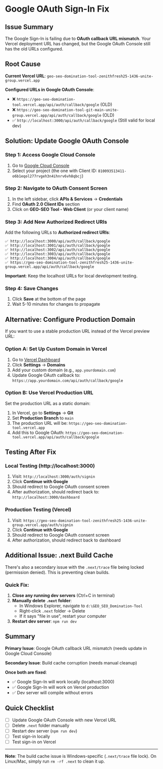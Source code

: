 # Google OAuth Sign-In Fix

## Issue Summary

The Google Sign-In is failing due to **OAuth callback URL mismatch**. Your Vercel deployment URL has changed, but the Google OAuth Console still has the old URLs configured.

## Root Cause

**Current Vercel URL**: `geo-seo-domination-tool-zenithfresh25-1436-unite-group.vercel.app`

**Configured URLs in Google OAuth Console**:
- ❌ `https://geo-seo-domination-tool.vercel.app/api/auth/callback/google` (OLD)
- ❌ `https://geo-seo-domination-tool-git-main-unite-group.vercel.app/api/auth/callback/google` (OLD)
- ✅ `http://localhost:3000/api/auth/callback/google` (Still valid for local dev)

## Solution: Update Google OAuth Console

### Step 1: Access Google Cloud Console

1. Go to [Google Cloud Console](https://console.cloud.google.com/)
2. Select your project (the one with Client ID: `810093513411-o6b1eqol277rvgeh3n4ihnrv6vh8qbcj`)

### Step 2: Navigate to OAuth Consent Screen

1. In the left sidebar, click **APIs & Services** → **Credentials**
2. Find **OAuth 2.0 Client IDs** section
3. Click on **GEO-SEO Tool - Web Client** (or your client name)

### Step 3: Add New Authorized Redirect URIs

Add the following URLs to **Authorized redirect URIs**:

```
✅ http://localhost:3000/api/auth/callback/google
✅ http://localhost:3001/api/auth/callback/google
✅ http://localhost:3002/api/auth/callback/google
✅ http://localhost:3003/api/auth/callback/google
✅ http://localhost:3004/api/auth/callback/google
✅ https://geo-seo-domination-tool-zenithfresh25-1436-unite-group.vercel.app/api/auth/callback/google
```

**Important**: Keep the localhost URLs for local development testing.

### Step 4: Save Changes

1. Click **Save** at the bottom of the page
2. Wait 5-10 minutes for changes to propagate

## Alternative: Configure Production Domain

If you want to use a stable production URL instead of the Vercel preview URL:

### Option A: Set Up Custom Domain in Vercel

1. Go to [Vercel Dashboard](https://vercel.com/unite-group/geo-seo-domination-tool)
2. Click **Settings** → **Domains**
3. Add your custom domain (e.g., `app.yourdomain.com`)
4. Update Google OAuth callback to: `https://app.yourdomain.com/api/auth/callback/google`

### Option B: Use Vercel Production URL

Set the production URL as a static domain:

1. In Vercel, go to **Settings** → **Git**
2. Set **Production Branch** to `main`
3. The production URL will be: `https://geo-seo-domination-tool.vercel.app`
4. Add this to Google OAuth: `https://geo-seo-domination-tool.vercel.app/api/auth/callback/google`

## Testing After Fix

### Local Testing (http://localhost:3000)

1. Visit: `http://localhost:3000/auth/signin`
2. Click **Continue with Google**
3. Should redirect to Google OAuth consent screen
4. After authorization, should redirect back to: `http://localhost:3000/dashboard`

### Production Testing (Vercel)

1. Visit: `https://geo-seo-domination-tool-zenithfresh25-1436-unite-group.vercel.app/auth/signin`
2. Click **Continue with Google**
3. Should redirect to Google OAuth consent screen
4. After authorization, should redirect back to dashboard

## Additional Issue: .next Build Cache

There's also a secondary issue with the `.next/trace` file being locked (permission denied). This is preventing clean builds.

### Quick Fix:

1. **Close any running dev servers** (Ctrl+C in terminal)
2. **Manually delete `.next` folder**:
   - In Windows Explorer, navigate to `d:\GEO_SEO_Domination-Tool`
   - Right-click `.next` folder → Delete
   - If it says "file in use", restart your computer
3. **Restart dev server**: `npm run dev`

## Summary

**Primary Issue**: Google OAuth callback URL mismatch (needs update in Google Cloud Console)

**Secondary Issue**: Build cache corruption (needs manual cleanup)

**Once both are fixed**:
- ✅ Google Sign-In will work locally (localhost:3000)
- ✅ Google Sign-In will work on Vercel production
- ✅ Dev server will compile without errors

## Quick Checklist

- [ ] Update Google OAuth Console with new Vercel URL
- [ ] Delete `.next` folder manually
- [ ] Restart dev server (`npm run dev`)
- [ ] Test sign-in locally
- [ ] Test sign-in on Vercel

---

**Note**: The build cache issue is Windows-specific (`.next/trace` file lock). On Linux/Mac, simply run `rm -rf .next` to clean it up.
